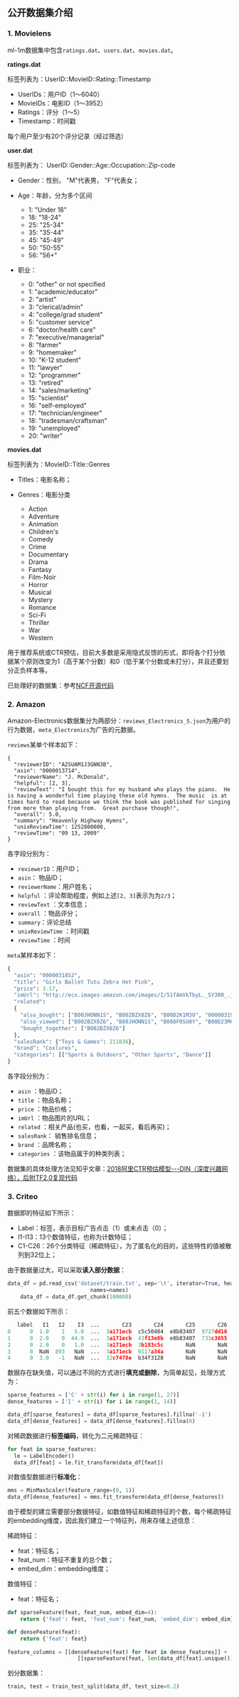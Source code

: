 ## 公开数据集介绍

### 1. Movielens

ml-1m数据集中包含`ratings.dat`、`users.dat`、`movies.dat`。

**ratings.dat**

标签列表为：UserID::MovieID::Rating::Timestamp

- UserIDs：用户ID（1～6040）
- MovieIDs：电影ID（1～3952）
- Ratings：评分（1～5）
- Timestamp：时间戳

每个用户至少有20个评分记录（经过筛选）

**user.dat**

标签列表为： UserID::Gender::Age::Occupation::Zip-code

 - Gender：性别， "M"代表男， "F"代表女；

- Age：年龄，分为多个区间

    - 1:  "Under 18"
    - 18:  "18-24"
    -  25:  "25-34"
    - 35:  "35-44"
    - 45:  "45-49"
    - 50:  "50-55"
    - 56:  "56+"

- 职业：
  
    - 0:  "other" or not specified
    - 1:  "academic/educator"
    - 2:  "artist"
    - 3:  "clerical/admin"
    - 4:  "college/grad student"
    - 5:  "customer service"
    - 6:  "doctor/health care"
    - 7:  "executive/managerial"
    - 8:  "farmer"
    - 9:  "homemaker"
    - 10:  "K-12 student"
    - 11:  "lawyer"
    - 12:  "programmer"
    - 13:  "retired"
    - 14:  "sales/marketing"
    - 15:  "scientist"
    - 16:  "self-employed"
    - 17:  "technician/engineer"
    - 18:  "tradesman/craftsman"
    - 19:  "unemployed"
    
    * 20:  "writer"

**movies.dat**

标签列表为：MovieID::Title::Genres

- Titles：电影名称；

- Genres：电影分类

    - Action
    -  Adventure
    -  Animation
    -  Children's
    -  Comedy
    -  Crime
    -  Documentary
    -  Drama
    -  Fantasy
    -  Film-Noir
    -  Horror
    -  Musical
    -  Mystery
    -  Romance
    -  Sci-Fi
    -  Thriller
    -  War
    -  Western

用于推荐系统或CTR预估，目前大多数是采用隐式反馈的形式，即将各个打分依据某个原则改变为1（高于某个分数）和0（低于某个分数或未打分），并且还要划分正负样本等。

已处理好的数据集：参考[NCF开源代码](https://github.com/hexiangnan/neural_collaborative_filtering)



### 2. Amazon

Amazon-Electronics数据集分为两部分：`reviews_Electronics_5.json`为用户的行为数据，`meta_Electronics`为广告的元数据。

`reviews`某单个样本如下：

```
{
  "reviewerID": "A2SUAM1J3GNN3B",
  "asin": "0000013714",
  "reviewerName": "J. McDonald",
  "helpful": [2, 3],
  "reviewText": "I bought this for my husband who plays the piano.  He is having a wonderful time playing these old hymns.  The music  is at times hard to read because we think the book was published for singing from more than playing from.  Great purchase though!",
  "overall": 5.0,
  "summary": "Heavenly Highway Hymns",
  "unixReviewTime": 1252800000,
  "reviewTime": "09 13, 2009"
}
```

各字段分别为：

- `reviewerID`：用户ID；
- `asin`： 物品ID；
- `reviewerName`：用户姓名；
- `helpful` ：评论帮助程度，例如上述`[2, 3]`表示为为`2/3`；
- `reviewText` ：文本信息；
- `overall` ：物品评分；
- `summary`：评论总结
- `unixReviewTime` ：时间戳
- `reviewTime` ：时间

`meta`某样本如下：

```python
{
  "asin": "0000031852",
  "title": "Girls Ballet Tutu Zebra Hot Pink",
  "price": 3.17,
  "imUrl": "http://ecx.images-amazon.com/images/I/51fAmVkTbyL._SY300_.jpg",
  "related":
  {
    "also_bought": ["B00JHONN1S", "B002BZX8Z6", "B00D2K1M3O", "0000031909", ..., "B00E1YRI4C", "B008UBQZKU", "B00D103F8U", "B007R2RM8W"],
    "also_viewed": ["B002BZX8Z6", "B00JHONN1S", "B008F0SU0Y", "B00D23MC6W", ..., "B00BFXLZ8M"],
    "bought_together": ["B002BZX8Z6"]
  },
  "salesRank": {"Toys & Games": 211836},
  "brand": "Coxlures",
  "categories": [["Sports & Outdoors", "Other Sports", "Dance"]]
}
```

各字段分别为：

- `asin` ：物品ID；
- `title` ：物品名称；
- `price` ：物品价格；
- `imUrl` ：物品图片的URL；
- `related` ：相关产品(也买，也看，一起买，看后再买)；
- `salesRank`： 销售排名信息；
- `brand` ：品牌名称；
- `categories` ：该物品属于的种类列表；

数据集的具体处理方法见知乎文章：[2018阿里CTR预估模型---DIN（深度兴趣网络），后附TF2.0复现代码](https://zhuanlan.zhihu.com/p/145149051)



### 3. Criteo

数据即的特征如下所示：

- Label：标签，表示目标广告点击（1）或未点击（0）；
- I1-I13：13个数值特征，也称为计数特征；
- C1-C26：26个分类特征（稀疏特征），为了匿名化的目的，这些特性的值被散列到32位上；

由于数据量过大，可以采取**读入部分数据**：

```python
data_df = pd.read_csv('dataset/train.txt', sep='\t', iterator=True, header=None,
                          names=names)
    data_df = data_df.get_chunk(100000)
```

前五个数据如下所示：

```python
   label   I1   I2    I3  ...       C23       C24       C25       C26
0      0  1.0    1   5.0  ...  3a171ecb  c5c50484  e8b83407  9727dd16
1      0  2.0    0  44.0  ...  3a171ecb  43f13e8b  e8b83407  731c3655
2      0  2.0    0   1.0  ...  3a171ecb  3b183c5c       NaN       NaN
3      0  NaN  893   NaN  ...  3a171ecb  9117a34a       NaN       NaN
4      0  3.0   -1   NaN  ...  32c7478e  b34f3128       NaN       NaN

```

数据存在缺失值，可以通过不同的方式进行**填充或删除**，为简单起见，处理方式为：

```python
sparse_features = ['C' + str(i) for i in range(1, 27)]
dense_features = ['I' + str(i) for i in range(1, 14)]

data_df[sparse_features] = data_df[sparse_features].fillna('-1')
data_df[dense_features] = data_df[dense_features].fillna(0)
```

对稀疏数据进行**标签编码**，转化为二元稀疏特征：

```python
for feat in sparse_features:
  le = LabelEncoder()
  data_df[feat] = le.fit_transform(data_df[feat])
```

对数值型数据进行**标准化**：

```python
mms = MinMaxScaler(feature_range=(0, 1))
data_df[dense_features] = mms.fit_transform(data_df[dense_features])
```

由于模型的建立需要部分数据特征，如数值特征和稀疏特征的个数，每个稀疏特征的embedding维度，因此我们建立一个特征列，用来存储上述信息：

稀疏特征：

- feat：特征名；
- feat_num：特征不重复的总个数；
- embed_dim：embedding维度；

数值特征：

- feat：特征名；

```python
def sparseFeature(feat, feat_num, embed_dim=4):
    return {'feat': feat, 'feat_num': feat_num, 'embed_dim': embed_dim}

def denseFeature(feat):
    return {'feat': feat}
  
feature_columns = [[denseFeature(feat) for feat in dense_features]] +
                      [[sparseFeature(feat, len(data_df[feat].unique()), embed_dim=4) for feat in sparse_features]]

```

划分数据集：

```python
train, test = train_test_split(data_df, test_size=0.2)
```